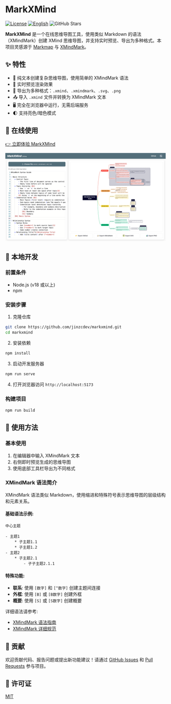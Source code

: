 # MarkXMind

[![License](https://img.shields.io/github/license/jinzcdev/markxmind.svg)](https://github.com/jinzcdev/markxmind/blob/main/LICENSE)
[![English](https://img.shields.io/badge/English-Click_to_view-blue)](README.md)
![GitHub Stars](https://img.shields.io/github/stars/jinzcdev/markxmind?style=social)

**MarkXMind** 是一个在线思维导图工具，使用类似 Markdown 的语法（XMindMark）创建 XMind 思维导图，并支持实时预览、导出为多种格式。本项目灵感源于 [Markmap](https://github.com/markmap/markmap) 与 [XMindMark](https://github.com/xmindltd/xmindmark)。

## ✨ 特性

- 🚀 纯文本创建复杂思维导图，使用简单的 XMindMark 语法
- 👀 实时预览渲染效果
- 💾 导出为多种格式：`.xmind`、`.xmindmark`、`.svg`、`.png`
- 📤 导入 `.xmind` 文件并转换为 XMindMark 文本
- 🖥️ 完全在浏览器中运行，无需后端服务
- 🌓 支持亮色/暗色模式

## 🔗 在线使用

[👉 立即体验 MarkXMind](https://markxmind.js.org/)

![MarkXMind 预览](./docs/preview.png)

## 🚀 本地开发

### 前置条件

- Node.js (v18 或以上)
- npm

### 安装步骤

1. 克隆仓库

```bash
git clone https://github.com/jinzcdev/markxmind.git
cd markxmind
```

2. 安装依赖

```bash
npm install
```

3. 启动开发服务器

```bash
npm run serve
```

4. 打开浏览器访问 `http://localhost:5173`

### 构建项目

```bash
npm run build
```

## 📝 使用方法

### 基本使用

1. 在编辑器中输入 XMindMark 文本
2. 右侧即时预览生成的思维导图
3. 使用底部工具栏导出为不同格式

### XMindMark 语法简介

XMindMark 语法类似 Markdown，使用缩进和特殊符号表示思维导图的层级结构和元素关系。

#### 基础语法示例:

```
中心主题

- 主题1
    * 子主题1.1
    * 子主题1.2
- 主题2
    * 子主题2.1
        - 子子主题2.1.1
```

#### 特殊功能:

- **联系**: 使用 `[数字]` 和 `[^数字]` 创建主题间连接
- **外框**: 使用 `[B]` 或 `[B数字]` 创建外框
- **概要**: 使用 `[S]` 或 `[S数字]` 创建概要

详细语法请参考:

- [XMindMark 语法指南](./docs/xmindmark-syntax_zh-CN.md)
- [XMindMark 详细规范](./docs/specification_zh-CN.md)

## 🤝 贡献

欢迎贡献代码、报告问题或提出新功能建议！请通过 [GitHub Issues](https://github.com/jinzcdev/markxmind/issues) 和 [Pull Requests](https://github.com/jinzcdev/markxmind/pulls) 参与项目。

## 📄 许可证

[MIT](LICENSE)
